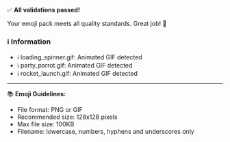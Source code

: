 ✅ **All validations passed!**

Your emoji pack meets all quality standards. Great job! 🎉
### ℹ️ Information

- ℹ️ loading_spinner.gif: Animated GIF detected
- ℹ️ party_parrot.gif: Animated GIF detected
- ℹ️ rocket_launch.gif: Animated GIF detected

---
📚 **Emoji Guidelines:**
- File format: PNG or GIF
- Recommended size: 128x128 pixels
- Max file size: 100KB
- Filename: lowercase, numbers, hyphens and underscores only